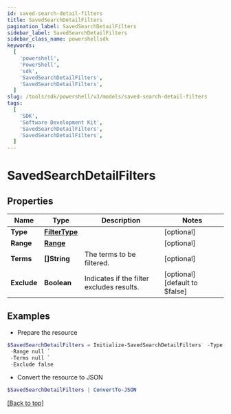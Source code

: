 ```yaml
---
id: saved-search-detail-filters
title: SavedSearchDetailFilters
pagination_label: SavedSearchDetailFilters
sidebar_label: SavedSearchDetailFilters
sidebar_class_name: powershellsdk
keywords:
  [
    'powershell',
    'PowerShell',
    'sdk',
    'SavedSearchDetailFilters',
    'SavedSearchDetailFilters',
  ]
slug: /tools/sdk/powershell/v3/models/saved-search-detail-filters
tags:
  [
    'SDK',
    'Software Development Kit',
    'SavedSearchDetailFilters',
    'SavedSearchDetailFilters',
  ]
---
```


# SavedSearchDetailFilters

## Properties

| Name | Type | Description | Notes |
| --- | --- | --- | --- |
| **Type** | [**FilterType**](filter-type) |  | [optional] |
| **Range** | [**Range**](range) |  | [optional] |
| **Terms** | **[]String** | The terms to be filtered. | [optional] |
| **Exclude** | **Boolean** | Indicates if the filter excludes results. | [optional] [default to $false] |

## Examples

- Prepare the resource

```powershell
$SavedSearchDetailFilters = Initialize-SavedSearchDetailFilters  -Type null `
 -Range null `
 -Terms null `
 -Exclude false
```

- Convert the resource to JSON

```powershell
$SavedSearchDetailFilters | ConvertTo-JSON
```

[[Back to top]](#)

